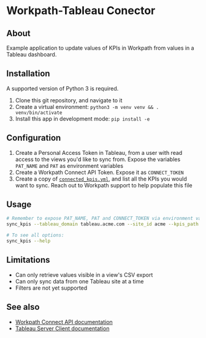 # Workpath-Tableau Conector

## About

Example application to update values of KPIs in Workpath from values in a Tableau dashboard.

## Installation

A supported version of Python 3 is required.

1. Clone this git repository, and navigate to it
2. Create a virtual environment: `python3 -m venv venv && . venv/bin/activate`
3. Install this app in development mode: `pip install -e`

## Configuration

1. Create a Personal Access Token in Tableau, from a user with read access to the views you'd like to sync from. Expose the variables `PAT_NAME` and `PAT` as environment variables
2. Create a Workpath Connect API Token. Expose it as `CONNECT_TOKEN`
3. Create a copy of [`connected_kpis.yml`](connected_kpis.yml), and list all the KPIs you would want to sync. Reach out to Workpath support to help populate this file

## Usage

```sh
# Remember to expose PAT_NAME, PAT and CONNECT_TOKEN via environment variables
sync_kpis --tableau_domain tableau.acme.com --site_id acme --kpis_path your_kpis.yml

# To see all options:
sync_kpis --help
```

## Limitations

- Can only retrieve values visible in a view's CSV export
- Can only sync data from one Tableau site at a time
- Filters are not yet supported

## See also

- [Workpath Connect API documentation](https://developer.workpath.com/)
- [Tableau Server Client documentation](https://tableau.github.io/server-client-python/docs/)
